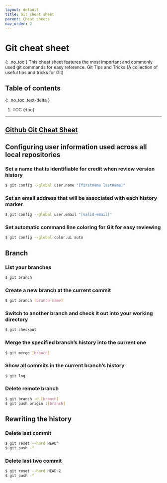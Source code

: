 ```yaml
---
layout: default
title: Git cheat sheet
parent: Cheat sheets
nav_order: 2
---
```

# Git cheat sheet
{: .no_toc }
This cheat sheet features the most important and commonly used git commands for easy reference.
Git Tips and Tricks (A collection of useful tips and tricks for Git)


## Table of contents
{: .no_toc .text-delta }

1. TOC
{:toc}

---

## [Github Git Cheat Sheet](https://education.github.com/git-cheat-sheet-education.pdf)

## Configuring user information used across all local repositories

### Set a name that is identifiable for credit when review version history
```sh
$ git config --global user.name "[firstname lastname]"
```
### Set an email address that will be associated with each history marker
```sh
$ git config --global user.email "[valid-email]"
```
### Set automatic command line coloring for Git for easy reviewing
```sh
$ git config --global color.ui auto
```

## Branch

### List your branches
```sh
$ git branch
```
### Create a new branch at the current commit
```sh
$ git branch [branch-name]
```
### Switch to another branch and check it out into your working directory
```sh
$ git checkout
```
### Merge the specified branch’s history into the current one
```sh
$ git merge [branch]
```
### Show all commits in the current branch’s history
```sh
$ git log
```
### Delete remote branch
```sh
$ git branch -d [branch]
$ git push origin :[branch]
```

## Rewriting the history
### Delete last commit
```sh
$ git reset --hard HEAD^
$ git push -f
```

### Delete last two commit
```sh
$ git reset --hard HEAD~2
$ git push -f
```

